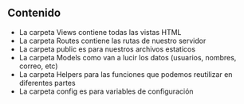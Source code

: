## Contenido
- La carpeta Views contiene todas las vistas HTML
- La carpeta Routes contiene las rutas de nuestro servidor
- La carpeta public es para nuestros archivos estaticos
- La carpeta Models como van a lucir los datos (usuarios, nombres, correo, etc)
- La carpeta Helpers para las funciones que podemos reutilizar en diferentes partes
- La carpeta config es para variables de configuración